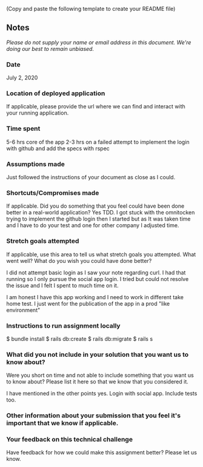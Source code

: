 (Copy and paste the following template to create your README file)
## Notes
*Please do not supply your name or email address in this document. We're doing our best to remain unbiased.*

### Date
July 2, 2020

### Location of deployed application
If applicable, please provide the url where we can find and interact with your running application.

### Time spent
5-6 hrs core of the app
2-3 hrs on a failed attempt to implement the login with github and add the specs with rspec

### Assumptions made
Just followed the instructions of your document as close as I could.

### Shortcuts/Compromises made
If applicable. Did you do something that you feel could have been done better in a real-world application? Yes TDD. I got stuck with the omnitocken trying to implement the github login then I started but as It was taken time and I have to do your test and one for other company I adjusted time.

### Stretch goals attempted
If applicable, use this area to tell us what stretch goals you attempted. What went well? What do you wish you
could have done better? 

I did not attempt basic login as I saw your note regarding curl. I had that running so I only pursue the social app login. I tried but could not resolve the issue and I felt I spent to much time on it.

I am honest I have this app working and I need to work in different take home test. I just went for the publication of the app in a prod "like environment"

### Instructions to run assignment locally

$ bundle install
$ rails db:create
$ rails db:migrate
$ rails s

### What did you not include in your solution that you want us to know about?
Were you short on time and not able to include something that you want us to know
about? Please list it here so that we know that you considered it.

I have mentioned in the other points yes. Login with social app. Include tests too.

### Other information about your submission that you feel it's important that we know if applicable.
### Your feedback on this technical challenge
Have feedback for how we could make this assignment better? Please let us know.
